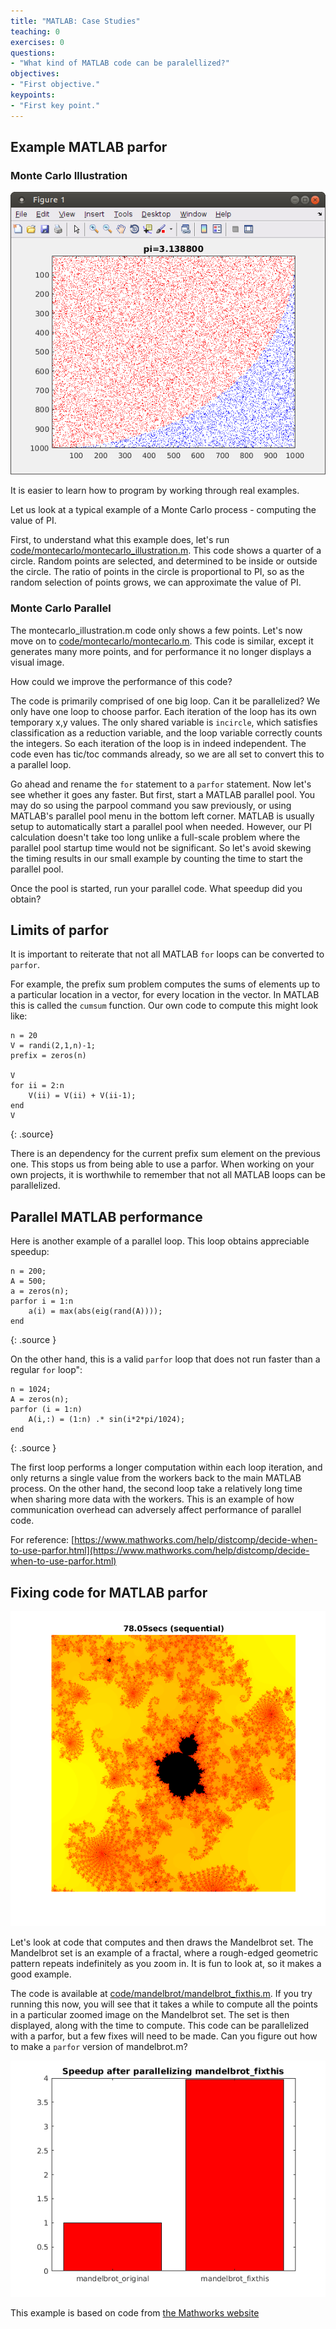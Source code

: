 ```yaml
---
title: "MATLAB: Case Studies"
teaching: 0
exercises: 0
questions:
- "What kind of MATLAB code can be paralellized?"
objectives:
- "First objective."
keypoints:
- "First key point."
---
```


## Example MATLAB parfor

### Monte Carlo Illustration

![Monte Carlo Illustration](../fig/montecarlo_illustration.png)

It is easier to learn how to program by working through real examples.

Let us look at a typical example of a Monte Carlo process - computing the value of PI.

First, to understand what this example does, let's run [code/montecarlo/montecarlo_illustration.m](../code/montecarlo/montecarlo_illustration.m).  This code shows a quarter of a circle.  Random points are selected, and determined to be inside or outside the circle.  The ratio of points in the circle is proportional to PI, so as the random selection of points grows, we can approximate the value of PI.

### Monte Carlo Parallel

The montecarlo_illustration.m code only shows a few points.  Let's now move on to [code/montecarlo/montecarlo.m](../code/montecarlo/montecarlo.m).  This code is similar, except it generates many more points, and for performance it no longer displays a visual image.

How could we improve the performance of this code?

The code is primarily comprised of one big loop.  Can it be parallelized?  We only have one loop to choose  parfor. Each iteration of the loop has its own temporary x,y values.  The only shared variable is `incircle`, which satisfies classification as a reduction variable, and the loop variable correctly counts the integers.  So each iteration of the loop is in indeed independent.  The code even has tic/toc commands already, so we are all set to convert this to a parallel loop.

Go ahead and rename the `for` statement to a `parfor` statement.  Now let's see whether it goes any faster.  But first, start a MATLAB parallel pool.  You may do so using the parpool command you saw previously, or using MATLAB's parallel pool menu in the bottom left corner.  MATLAB is usually setup to automatically start a parallel pool when needed.  However, our PI calculation doesn't take too long unlike a full-scale problem where the parallel pool startup time would not be significant.  So let's avoid skewing the timing results in our small example by counting the time to start the parallel pool.

Once the pool is started, run your parallel code.  What speedup did you obtain?

## Limits of parfor

It is important to reiterate that not all MATLAB `for` loops can be converted to `parfor`.

For example, the prefix sum problem computes the sums of elements up to a particular location in a vector, for every location in the vector.  In MATLAB this is called the `cumsum` function.  Our own code to compute this might look like:

~~~
n = 20
V = randi(2,1,n)-1;
prefix = zeros(n)

V
for ii = 2:n
    V(ii) = V(ii) + V(ii-1);
end
V
~~~
{: .source}

There is an dependency for the current prefix sum element on the previous one.  This stops us from being able to use a parfor.  When working on your own projects, it is worthwhile to remember that not all MATLAB loops can be parallelized.

## Parallel MATLAB performance

Here is another example of a parallel loop.  This loop obtains appreciable speedup:
~~~
n = 200;
A = 500;
a = zeros(n);
parfor i = 1:n
    a(i) = max(abs(eig(rand(A))));
end
~~~
{: .source }

On the other hand, this is a valid `parfor` loop that does not run faster than a regular `for` loop":
~~~
n = 1024;
A = zeros(n);
parfor (i = 1:n)
    A(i,:) = (1:n) .* sin(i*2*pi/1024);
end
~~~
{: .source }

The first loop performs a longer computation within each loop iteration, and only returns a single value from the workers back to the main MATLAB process.  On the other hand, the second loop take a relatively long time when sharing more data with the workers.  This is an example of how communication overhead can adversely affect performance of parallel code.

For reference: [https://www.mathworks.com/help/distcomp/decide-when-to-use-parfor.html](https://www.mathworks.com/help/distcomp/decide-when-to-use-parfor.html)

## Fixing code for MATLAB parfor

![Mandelbrot](../fig/mandelbrot.png)

Let's look at code that computes and then draws the Mandelbrot set. The Mandelbrot set is an example of a fractal, where a rough-edged geometric pattern repeats indefinitely as you zoom in.  It is fun to look at, so it makes a good example.


The code is available at [code/mandelbrot/mandelbrot_fixthis.m](../code/mandelbrot/mandelbrot_fixthis.m).  If you try running this now, you will see that it takes a while to compute all the points in a particular zoomed image on the Mandelbrot set.  The set is then displayed, along with the time to compute.  This code can be parallelized with a parfor, but a few fixes will need to be made.  Can you figure out how to make a `parfor` version of mandelbrot.m?

![Filter Image Speedup](../fig/speedup_mandelbrot.png)

This example is based on code from [the Mathworks website](https://www.mathworks.com/help/distcomp/examples/illustrating-three-approaches-to-gpu-computing-the-mandelbrot-set.html)


